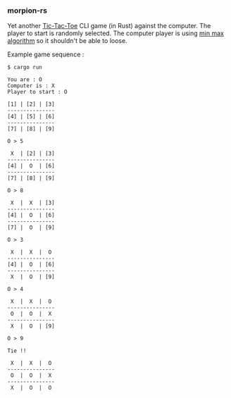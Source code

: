 ### morpion-rs

Yet another [Tic-Tac-Toe]() CLI game (in Rust) against the computer.
The player to start is randomly selected.
The computer player is using [min max algorithm]() so it shouldn't be able to loose.

Example game sequence :
```
$ cargo run

You are : O
Computer is : X
Player to start : O

[1] | [2] | [3]
---------------
[4] | [5] | [6]
---------------
[7] | [8] | [9]

O > 5

 X  | [2] | [3]
---------------
[4] |  O  | [6]
---------------
[7] | [8] | [9]

O > 8

 X  |  X  | [3]
---------------
[4] |  O  | [6]
---------------
[7] |  O  | [9]

O > 3

 X  |  X  |  O
---------------
[4] |  O  | [6]
---------------
 X  |  O  | [9]

O > 4

 X  |  X  |  O
---------------
 O  |  O  |  X
---------------
 X  |  O  | [9]

O > 9

Tie !!

 X  |  X  |  O
---------------
 O  |  O  |  X
---------------
 X  |  O  |  O

```
